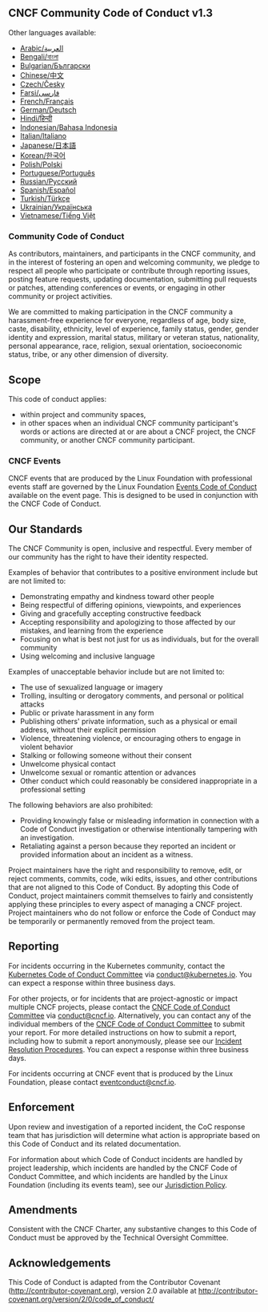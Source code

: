 ## CNCF Community Code of Conduct v1.3

Other languages available:
- [Arabic/العربية](code-of-conduct-languages/ar.md)
- [Bengali/বাংলা](code-of-conduct-languages/bn.md)
- [Bulgarian/Български](code-of-conduct-languages/bg.md)
- [Chinese/中文](code-of-conduct-languages/zh.md)
- [Czech/Česky](code-of-conduct-languages/cs.md)
- [Farsi/فارسی](code-of-conduct-languages/fa.md)
- [French/Français](code-of-conduct-languages/fr.md)
- [German/Deutsch](code-of-conduct-languages/de.md)
- [Hindi/हिन्दी](code-of-conduct-languages/hi.md)
- [Indonesian/Bahasa Indonesia](code-of-conduct-languages/id.md)
- [Italian/Italiano](code-of-conduct-languages/it.md)
- [Japanese/日本語](code-of-conduct-languages/ja.md)
- [Korean/한국어](code-of-conduct-languages/ko.md)
- [Polish/Polski](code-of-conduct-languages/pl.md)
- [Portuguese/Português](code-of-conduct-languages/pt.md)
- [Russian/Русский](code-of-conduct-languages/ru.md)
- [Spanish/Español](code-of-conduct-languages/es.md)
- [Turkish/Türkçe](code-of-conduct-languages/tr.md)
- [Ukrainian/Українська](code-of-conduct-languages/uk.md)
- [Vietnamese/Tiếng Việt](code-of-conduct-languages/vi.md)

### Community Code of Conduct

As contributors, maintainers, and participants in the CNCF community, and in the interest of fostering
an open and welcoming community, we pledge to respect all people who participate or contribute
through reporting issues, posting feature requests, updating documentation,
submitting pull requests or patches, attending conferences or events, or engaging in other community or project activities.

We are committed to making participation in the CNCF community a harassment-free experience for everyone, regardless of age, body size, caste, disability, ethnicity, level of experience, family status, gender, gender identity and expression, marital status, military or veteran status, nationality, personal appearance, race, religion, sexual orientation, socioeconomic status, tribe, or any other dimension of diversity.

## Scope

This code of conduct applies:
* within project and community spaces,
* in other spaces when an individual CNCF community participant's words or actions are directed at or are about a CNCF project, the CNCF community, or another CNCF community participant.

### CNCF Events

CNCF events that are produced by the Linux Foundation with professional events staff are governed by the Linux Foundation [Events Code of Conduct](https://events.linuxfoundation.org/code-of-conduct/) available on the event page. This is designed to be used in conjunction with the CNCF Code of Conduct.

## Our Standards

The CNCF Community is open, inclusive and respectful. Every member of our community has the right to have their identity respected.

Examples of behavior that contributes to a positive environment include but are not limited to:

* Demonstrating empathy and kindness toward other people
* Being respectful of differing opinions, viewpoints, and experiences
* Giving and gracefully accepting constructive feedback
* Accepting responsibility and apologizing to those affected by our mistakes,
  and learning from the experience
* Focusing on what is best not just for us as individuals, but for the
  overall community
* Using welcoming and inclusive language


Examples of unacceptable behavior include but are not limited to:

* The use of sexualized language or imagery
* Trolling, insulting or derogatory comments, and personal or political attacks
* Public or private harassment in any form
* Publishing others' private information, such as a physical or email
  address, without their explicit permission
* Violence, threatening violence, or encouraging others to engage in violent behavior
* Stalking or following someone without their consent
* Unwelcome physical contact
* Unwelcome sexual or romantic attention or advances
* Other conduct which could reasonably be considered inappropriate in a
  professional setting

The following behaviors are also prohibited:
* Providing knowingly false or misleading information in connection with a Code of Conduct investigation or otherwise intentionally tampering with an investigation.
* Retaliating against a person because they reported an incident or provided information about an incident as a witness.

Project maintainers have the right and responsibility to remove, edit, or reject comments, commits, code, wiki edits, issues, and other contributions that are not aligned to this Code of Conduct.
By adopting this Code of Conduct, project maintainers commit themselves to fairly and consistently applying these principles to every aspect
of managing a CNCF project.
Project maintainers who do not follow or enforce the Code of Conduct may be temporarily or permanently removed from the project team.

## Reporting

For incidents occurring in the Kubernetes community, contact the [Kubernetes Code of Conduct Committee](https://git.k8s.io/community/committee-code-of-conduct) via <conduct@kubernetes.io>. You can expect a response within three business days.

For other projects, or for incidents that are project-agnostic or impact multiple CNCF projects, please contact the [CNCF Code of Conduct Committee](https://www.cncf.io/conduct/committee/) via <conduct@cncf.io>.  Alternatively, you can contact any of the individual members of the [CNCF Code of Conduct Committee](https://www.cncf.io/conduct/committee/) to submit your report. For more detailed instructions on how to submit a report, including how to submit a report anonymously, please see our [Incident Resolution Procedures](https://github.com/cncf/foundation/blob/main/code-of-conduct/coc-incident-resolution-procedures.md). You can expect a response within three business days.

For incidents occurring at CNCF event that is produced by the Linux Foundation, please contact <eventconduct@cncf.io>.

## Enforcement

Upon review and investigation of a reported incident, the CoC response team that has jurisdiction will determine what action is appropriate based on this Code of Conduct and its related documentation.

For information about which Code of Conduct incidents are handled by project leadership, which incidents are handled by the CNCF Code of Conduct Committee, and which incidents are handled by the Linux Foundation (including its events team), see our [Jurisdiction Policy](https://github.com/cncf/foundation/blob/main/code-of-conduct/coc-committee-jurisdiction-policy.md).

## Amendments

Consistent with the CNCF Charter, any substantive changes to this Code of Conduct must be approved by the Technical Oversight Committee.

## Acknowledgements

This Code of Conduct is adapted from the Contributor Covenant
(http://contributor-covenant.org), version 2.0 available at
http://contributor-covenant.org/version/2/0/code_of_conduct/

